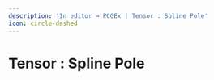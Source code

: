 ```yaml
---
description: 'In editor → PCGEx | Tensor : Spline Pole'
icon: circle-dashed
---
```


# Tensor : Spline Pole

